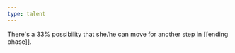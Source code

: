 ```yaml
---
type: talent
---
```

There's a 33% possibility that she/he can move for another step in [[ending phase]].